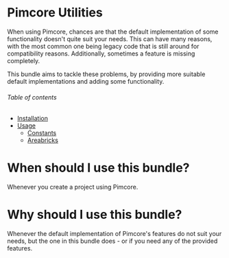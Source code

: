 # Pimcore Utilities
When using Pimcore, chances are that the default implementation of some functionality doesn't quite suit your needs. This
can have many reasons, with the most common one being legacy code that is still around for compatibility reasons. Additionally,
sometimes a feature is missing completely.

This bundle aims to tackle these problems, by providing more suitable default implementations and adding some functionality.

###### Table of contents
- [Installation](/documentation/10_installation.md)
- [Usage](/documentation/20_usage.md)
    - [Constants](/documentation/20_usage.md#constants)
    - [Areabricks](/documentation/20_usage.md#areabricks)

# When should I use this bundle?
Whenever you create a project using Pimcore.

# Why should I use this bundle?
Whenever the default implementation of Pimcore's features do not suit your needs, but the one in this bundle does - or
if you need any of the provided features.